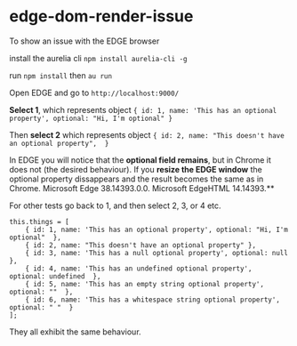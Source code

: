 # edge-dom-render-issue
To show an issue with the EDGE browser

install the aurelia cli `npm install aurelia-cli -g`

run `npm install` then `au run`

Open EDGE and go to `http://localhost:9000/`

**Select 1**, which represents object `{ id: 1, name: 'This has an optional property', optional: "Hi, I'm optional" }`

Then **select 2** which represents object `{ id: 2, name: "This doesn't have an optional property",  }`

In EDGE you will notice that the **optional field remains**, but in Chrome it does not (the desired behaviour). If you **resize the EDGE window** the optional property dissappears and the result becomes the same as in Chrome. Microsoft Edge 38.14393.0.0. Microsoft EdgeHTML 14.14393.**

For other tests go back to 1, and then select 2, 3, or 4 etc.

```
this.things = [
    { id: 1, name: 'This has an optional property', optional: "Hi, I'm optional"  },
    { id: 2, name: "This doesn't have an optional property" },
    { id: 3, name: 'This has a null optional property', optional: null  },
    { id: 4, name: 'This has an undefined optional property', optional: undefined  },
    { id: 5, name: 'This has an empty string optional property', optional: ""  },
    { id: 6, name: 'This has a whitespace string optional property', optional: " "  }
];
```

They all exhibit the same behaviour.
